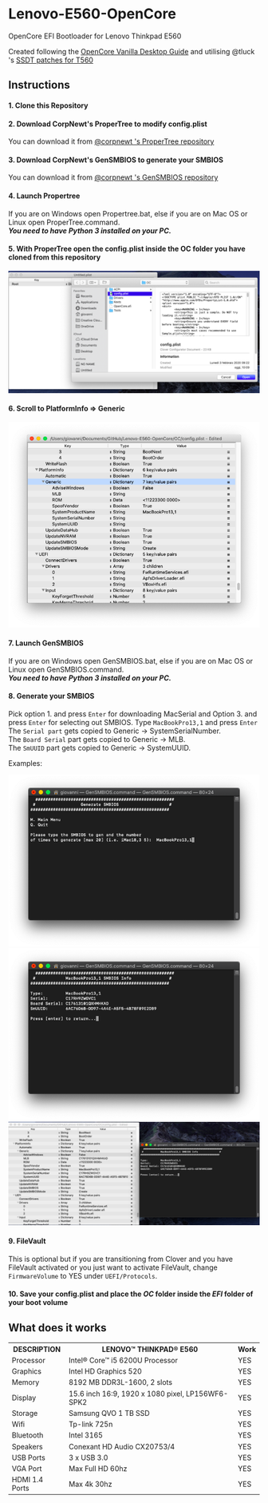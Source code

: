 # Lenovo-E560-OpenCore
OpenCore EFI Bootloader for Lenovo Thinkpad E560

Created following the [OpenCore Vanilla Desktop Guide](https://khronokernel-2.gitbook.io/opencore-vanilla-desktop-guide/) and utilising @tluck 's [SSDT patches for T560](https://github.com/tluck/Lenovo-T460-Clover/tree/master/DSDT.T560)

## Instructions
#### 1. Clone this Repository
#### 2. Download CorpNewt's ProperTree to modify config.plist
You can download it from [@corpnewt 's ProperTree repository](https://github.com/corpnewt/ProperTree)
#### 3. Download CorpNewt's GenSMBIOS to generate your SMBIOS
You can download it from [@corpnewt 's GenSMBIOS repository](https://github.com/corpnewt/ProperTree)
#### 4. Launch Propertree
If you are on Windows open Propertree.bat, else if you are on Mac OS or Linux open ProperTree.command.<br>
***You need to have Python 3 installed on your PC.***
#### 5. With ProperTree open the config.plist inside the OC folder you have cloned from this repository
![Opening the config.plist from ProperTree](./screenshot/Screenshot_1.png)
#### 6. Scroll to PlatformInfo => Generic
![PlatformInfo => Generic portion](./screenshot/screenshot_2.png)
#### 7. Launch GenSMBIOS
If you are on Windows open GenSMBIOS.bat, else if you are on Mac OS or Linux open GenSMBIOS.command.<br>
***You need to have Python 3 installed on your PC.***
#### 8. Generate your SMBIOS
Pick option 1. and press `Enter` for downloading MacSerial and Option 3. and press `Enter` for selecting out SMBIOS. Type `MacBookPro13,1` and press `Enter`<br>
The `Serial part` gets copied to Generic -> SystemSerialNumber.<br>
The `Board Serial` part gets copied to Generic -> MLB.<br>
The `SmUUID` part gets copied to Generic -> SystemUUID.<br>

Examples:

![Example](./screenshot/Screenshot_3.png)
![Example](./screenshot/Screenshot_4.png)
![Example](./screenshot/Screenshot_5.png)

#### 9. FileVault
This is optional but if you are transitioning from Clover and you have FileVault activated or you just want to activate FileVault, change `FirmwareVolume` to YES under `UEFI/Protocols`.

#### 10. Save your config.plist and place the *OC* folder inside the *EFI* folder of your boot volume


## What does it works

<table>
<tr>
  <th>DESCRIPTION</th>
  <th>LENOVO™ THINKPAD® E560</th>
  <th>Work</th>
</tr>
<tr>
  <td>Processor</td>
  <td>Intel® Core™ i5 6200U Processor</td>
  <td>YES</td>
</tr>
<tr>
  <td>Graphics</td>
  <td>Intel HD Graphics 520</td>
  <td>YES</td>
</tr>
<tr>
  <td>Memory</td>
  <td>8192 MB DDR3L-1600, 2 slots</td>
  <td>YES</td>
</tr>
<tr>
  <td>Display</td>
  <td>15.6 inch 16:9, 1920 x 1080 pixel, LP156WF6-SPK2</td>
  <td>YES</td>
</tr>
<tr>
  <td>Storage</td>
  <td>Samsung QVO 1 TB SSD</td>
  <td>YES</td>
</tr>
<tr>
  <td>Wifi</td>
  <td>Tp-link 725n</td>
  <td>YES</td>
</tr>
<tr>
  <td>Bluetooth</td>
  <td>Intel 3165</td>
  <td>YES</td>
</tr>
<tr>
  <td>Speakers</td>
  <td>Conexant HD Audio CX20753/4</td>
  <td>YES</td>
</tr>
<tr>
  <td>USB Ports</td>
  <td>3 x USB 3.0</td>
  <td>YES</td>
</tr>
<tr>
  <td>VGA Port</td>
  <td>Max Full HD 60hz</td>
  <td>YES</td>
</tr>
<tr>
  <td>HDMI 1.4 Ports</td>
  <td>Max 4k 30hz</td>
  <td>YES</td>
</tr>
</table>
